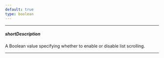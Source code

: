 ```yaml
---
default: true
type: boolean
---
```

---
##### shortDescription
A Boolean value specifying whether to enable or disable list scrolling.

---
